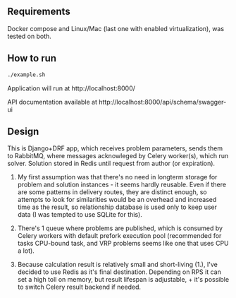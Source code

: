 ## Requirements

Docker compose and Linux/Mac (last one with enabled virtualization), was tested on both.

## How to run

```bash
./example.sh
```

Application will run at http://localhost:8000/

API documentation available at http://localhost:8000/api/schema/swagger-ui

## Design

This is Django+DRF app, which receives problem parameters, sends them to RabbitMQ, where messages acknowleged by Celery worker(s), which run solver. Solution stored in Redis until request from author (or expiration).

1. My first assumption was that there's no need in longterm storage for problem and solution instances - it seems hardly reusable. Even if there are some patterns in delivery routes, they are distinct enough, so attempts to look for similarities would be an overhead and increased time as the result, so relationship database is used only to keep user data (I was tempted to use SQLite for this).

2. There's 1 queue where problems are published, which is consumed by Celery workers with default prefork execution pool (recommended for tasks CPU-bound task, and VRP problems seems like one that uses CPU a lot).

3. Because calculation result is relatively small and short-living (1.), I've decided to use Redis as it's final destination. Depending on RPS it can set a high toll on memory, but result lifespan is adjustable, + it's possible to switch Celery result backend if needed.
